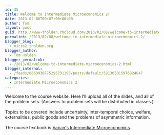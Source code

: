 ```yaml
---
id: 35
title: Welcome to Intermediate Microeconomics 2!
date: 2013-02-08T09:07:00+00:00
author: Tom
layout: post
guid: http://www-tholden.rhcloud.com/2013/02/08/welcome-to-intermediate-microeconomics-2/
permalink: /2013/02/08/welcome-to-intermediate-microeconomics-2/
blogger_blog:
  - micro2.tholden.org
blogger_author:
  - Tom Holden
blogger_permalink:
  - /2013/02/welcome-to-intermediate-microeconomics-2.html
blogger_internal:
  - /feeds/8663938775296731195/posts/default/581305015976824047
categories:
  - Intermediate Microeconomics 2
---
```

Welcome to the course website. Here I'll upload all of the slides, and all of the problem sets. (Answers to problem sets will be distributed in classes.)<br /><br />Topics to be covered include uncertainty, inter-temporal choice, welfare, externalities, public goods and the problems of asymmetric information.<br /><br />The course textbook is <a href="http://www.amazon.co.uk/gp/product/0393935337/ref=as_li_qf_sp_asin_tl?ie=UTF8&amp;camp=1634&amp;creative=6738&amp;creativeASIN=0393935337&amp;linkCode=as2&amp;tag=tholdenorg-21">Varian's Intermediate Microeconomics</a><img src="http://www.assoc-amazon.co.uk/e/ir?t=tholdenorg-21&amp;l=as2&amp;o=2&amp;a=0393935337" width="1" height="1" border="0" alt="" style="border:none !important; margin:0px !important;" />.